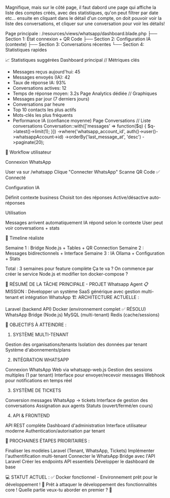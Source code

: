Magnifique, mais sur le côté page, il faut dabord une page qui affiche la liste des comptes créés, avec des statistiques, qu'on peut filtrer par date etc...  ensuite en cliquant dans le détail d'un compte, on doit pouvoir voir la liste des conversations, et cliquer sur une conversation pour voir les détails! 


Page principale :
/resources/views/whatsapp/dashboard.blade.php
├── Section 1: État connexion + QR Code
├── Section 2: Configuration IA (contexte)
├── Section 3: Conversations récentes
└── Section 4: Statistiques rapides

📈 Statistiques suggérées
Dashboard principal
// Métriques clés
- Messages reçus aujourd'hui: 45
- Messages envoyés (IA): 42
- Taux de réponse IA: 93%
- Conversations actives: 12
- Temps de réponse moyen: 3.2s
Page Analytics dédiée
// Graphiques
- Messages par jour (7 derniers jours)
- Conversations par heure
- Top 10 contacts les plus actifs
- Mots-clés les plus fréquents
- Performance IA (confiance moyenne)
Page Conversations
// Liste conversations
Conversation::with(['messages' => function($q) {
    $q->latest()->limit(1);
}])
->where('whatsapp_account_id', auth()->user()->whatsappAccount->id)
->orderBy('last_message_at', 'desc')
->paginate(20);

🔄 Workflow utilisateur

Connexion WhatsApp

User va sur /whatsapp
Clique "Connecter WhatsApp"
Scanne QR Code
✅ Connecté


Configuration IA

Définit contexte business
Choisit ton des réponses
Active/désactive auto-réponses


Utilisation

Messages arrivent automatiquement
IA répond selon le contexte
User peut voir conversations + stats




🚀 Timeline réaliste

Semaine 1 : Bridge Node.js + Tables + QR Connection
Semaine 2 : Messages bidirectionnels + Interface
Semaine 3 : IA Ollama + Configuration + Stats

Total : 3 semaines pour feature complète
Ça te va ? On commence par créer le service Node.js et modifier ton docker-compose ?





















🎯 RÉSUMÉ DE LA TÂCHE PRINCIPALE - PROJET Whatsapp Agent
📋 MISSION :
Développer un système SaaS générique avec gestion multi-tenant et intégration WhatsApp
🏗️ ARCHITECTURE ACTUELLE :

Laravel (backend API)
Docker (environnement complet ✅ RÉSOLU)
WhatsApp Bridge (Node.js)
MySQL (multi-tenant)
Redis (cache/sessions)

🎯 OBJECTIFS À ATTEINDRE :
1. SYSTÈME MULTI-TENANT

 Gestion des organisations/tenants
 Isolation des données par tenant
 Système d'abonnements/plans

2. INTÉGRATION WHATSAPP

 Connexion WhatsApp Web via whatsapp-web.js
 Gestion des sessions multiples (1 par tenant)
 Interface pour envoyer/recevoir messages
 Webhook pour notifications en temps réel

3. SYSTÈME DE TICKETS

 Conversion messages WhatsApp → tickets
 Interface de gestion des conversations
 Assignation aux agents
 Statuts (ouvert/fermé/en cours)

4. API & FRONTEND

 API REST complète
 Dashboard d'administration
 Interface utilisateur moderne
 Authentication/autorisation par tenant

🚀 PROCHAINES ÉTAPES PRIORITAIRES :

Finaliser les modèles Laravel (Tenant, WhatsApp, Tickets)
Implémenter l'authentification multi-tenant
Connecter le WhatsApp Bridge avec l'API Laravel
Créer les endpoints API essentiels
Développer le dashboard de base

💻 STATUT ACTUEL :
✅ Docker fonctionnel - Environnement prêt pour le développement !
🎯 Prêt à attaquer le développement des fonctionnalités core ! 
Quelle partie veux-tu aborder en premier ? 🚀